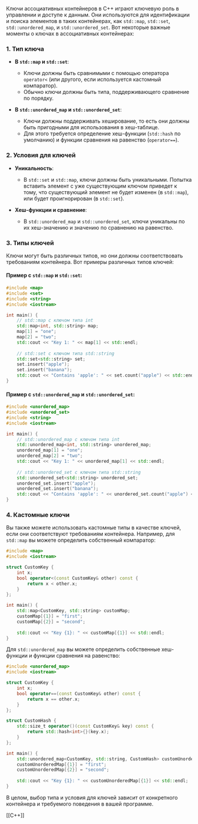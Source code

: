 Ключи ассоциативных контейнеров в C++ играют ключевую роль в управлении и доступе к данным. Они используются для идентификации и поиска элементов в таких контейнерах, как `std::map`, `std::set`, `std::unordered_map`, и `std::unordered_set`. Вот некоторые важные моменты о ключах в ассоциативных контейнерах:

### 1. **Тип ключа**

- **В `std::map` и `std::set`**:
  - Ключи должны быть сравнимыми с помощью оператора `operator<` (или другого, если используется кастомный компаратор).
  - Обычно ключи должны быть типа, поддерживающего сравнение по порядку.

- **В `std::unordered_map` и `std::unordered_set`**:
  - Ключи должны поддерживать хеширование, то есть они должны быть пригодными для использования в хеш-таблице.
  - Для этого требуется определение хеш-функции (`std::hash` по умолчанию) и функции сравнения на равенство (`operator==`).

### 2. **Условия для ключей**

- **Уникальность**:
  - В `std::set` и `std::map`, ключи должны быть уникальными. Попытка вставить элемент с уже существующим ключом приведет к тому, что существующий элемент не будет изменен (в `std::map`), или будет проигнорирован (в `std::set`).

- **Хеш-функции и сравнение**:
  - В `std::unordered_map` и `std::unordered_set`, ключи уникальны по их хеш-значению и значению по сравнению на равенство.

### 3. **Типы ключей**

Ключи могут быть различных типов, но они должны соответствовать требованиям контейнера. Вот примеры различных типов ключей:

#### Пример с `std::map` и `std::set`:

```cpp
#include <map>
#include <set>
#include <string>
#include <iostream>

int main() {
    // std::map с ключом типа int
    std::map<int, std::string> map;
    map[1] = "one";
    map[2] = "two";
    std::cout << "Key 1: " << map[1] << std::endl;
    
    // std::set с ключом типа std::string
    std::set<std::string> set;
    set.insert("apple");
    set.insert("banana");
    std::cout << "Contains 'apple': " << set.count("apple") << std::endl;
}
```

#### Пример с `std::unordered_map` и `std::unordered_set`:

```cpp
#include <unordered_map>
#include <unordered_set>
#include <string>
#include <iostream>

int main() {
    // std::unordered_map с ключом типа int
    std::unordered_map<int, std::string> unordered_map;
    unordered_map[1] = "one";
    unordered_map[2] = "two";
    std::cout << "Key 1: " << unordered_map[1] << std::endl;
    
    // std::unordered_set с ключом типа std::string
    std::unordered_set<std::string> unordered_set;
    unordered_set.insert("apple");
    unordered_set.insert("banana");
    std::cout << "Contains 'apple': " << unordered_set.count("apple") << std::endl;
}
```

### 4. **Кастомные ключи**

Вы также можете использовать кастомные типы в качестве ключей, если они соответствуют требованиям контейнера. Например, для `std::map` вы можете определить собственный компаратор:

```cpp
#include <map>
#include <iostream>

struct CustomKey {
    int x;
    bool operator<(const CustomKey& other) const {
        return x < other.x;
    }
};

int main() {
    std::map<CustomKey, std::string> customMap;
    customMap[{1}] = "first";
    customMap[{2}] = "second";
    
    std::cout << "Key {1}: " << customMap[{1}] << std::endl;
}
```

Для `std::unordered_map` вы можете определить собственные хеш-функции и функции сравнения на равенство:

```cpp
#include <unordered_map>
#include <iostream>

struct CustomKey {
    int x;
    bool operator==(const CustomKey& other) const {
        return x == other.x;
    }
};

struct CustomHash {
    std::size_t operator()(const CustomKey& key) const {
        return std::hash<int>{}(key.x);
    }
};

int main() {
    std::unordered_map<CustomKey, std::string, CustomHash> customUnorderedMap;
    customUnorderedMap[{1}] = "first";
    customUnorderedMap[{2}] = "second";
    
    std::cout << "Key {1}: " << customUnorderedMap[{1}] << std::endl;
}
```

В целом, выбор типа и условия для ключей зависит от конкретного контейнера и требуемого поведения в вашей программе.

[[C++]]